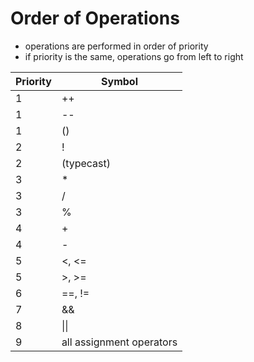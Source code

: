 # Order of Operations

- operations are performed in order of priority
- if priority is the same, operations go from left to right

| Priority | Symbol |
|--- | --- |
| 1 | ++ |
| 1 | -- |
| 1 | ()|
| 2 | ! |
| 2 | (typecast) |
| 3 | * |
| 3 | / |
| 3 | % |
| 4 | + |
| 4 | - |
| 5 | <, <= |
| 5 | >, >= |
| 6 | ==, != |
| 7 | && |
| 8 | &#124;&#124; |
| 9 | all assignment operators |


